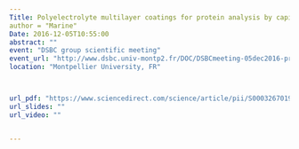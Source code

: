 ```yaml
---
Title: Polyelectrolyte multilayer coatings for protein analysis by capillary electrophoresis
author = "Marine"
Date: 2016-12-05T10:55:00
abstract: ""
event: "DSBC group scientific meeting"
event_url: "http://www.dsbc.univ-montp2.fr/DOC/DSBCmeeting-05dec2016-program.pdf"
location: "Montpellier University, FR"



url_pdf: "https://www.sciencedirect.com/science/article/pii/S0003267019300479"
url_slides: ""
url_video: ""


---
```

